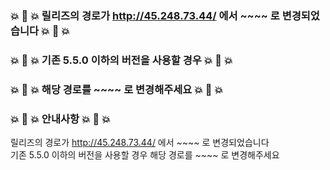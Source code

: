 ### 💥 🚨 💥 릴리즈의 경로가 http://45.248.73.44/ 에서 ~~~~ 로 변경되었습니다 💥 🚨 💥
### 💥 🚨 💥 기존 5.5.0 이하의 버전을 사용할 경우 💥 🚨 💥
### 💥 🚨 💥 해당 경로를 ~~~~ 로 변경해주세요 💥 🚨 💥


### 💥 🚨 💥 안내사항 💥 🚨 💥
릴리즈의 경로가 http://45.248.73.44/ 에서 ~~~~ 로 변경되었습니다  
기존 5.5.0 이하의 버전을 사용할 경우 해당 경로를 ~~~~ 로 변경해주세요

